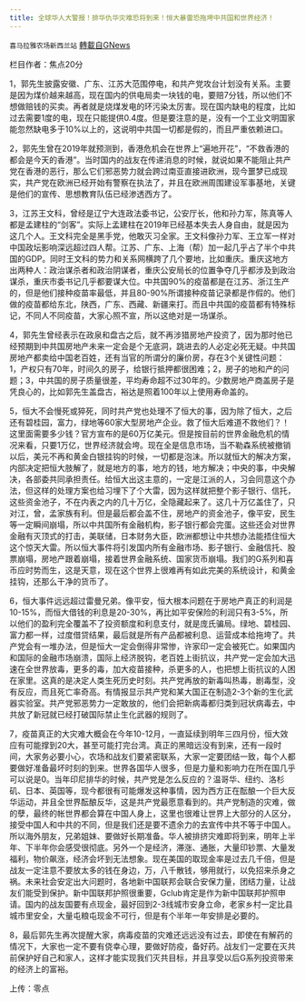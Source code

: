 ```yaml
---
title: 全球华人大警报！排华仇华灾难恐将到来！恒大暴雷恐拖垮中共国和世界经济！
---
```

`喜马拉雅农场新西兰站` [轉載自GNews](https://gnews.org/zh-hans/1556011/)

栏目作者：焦点20分

1，郭先生披露安徽、⼴东、江苏⼤范围停电，和共产党攻台计划没有关系。主要是因为煤价越来越⾼，现在国内的供电局卖⼀块钱的电，要赔7分钱，所以他们不想做赔钱的买卖。再者就是烧煤发电的环污染太厉害。现在国内缺电的程度，比如过去需要1度的电，现在只能提供0.4度。但是要注意的是，没有一个工业文明国家能忽然缺电多于10%以上的，这说明中共国⼀切都是假的，而且严重依赖进口。

2，郭先生曾在2019年就预测到，香港危机会在世界上“遍地开花”，“不救⾹港的都会是今天的⾹港”。当时国内的战友在传递消息的时候，就说如果不能阻止共产党在香港的恶行，那么它们邪恶势力就会跨过南亚直接进欧洲，现今噩梦已成现实，共产党在欧洲已经开始有警察在执法了，并且在欧洲周围建设军事基地，关键是他们的宣传、思想教育队伍已经渗透⻄⽅了。



3，江苏王⽂科，曾经是辽宁大连政法委书记，公安厅长，他和孙⼒军，陈真等人都是孟建柱的“剑客”。实际上孟建柱在2019年已经基本失去人身⾃由，就是因为这⼏个⼈。王⽂科完全是⿊⼿党，他敢灭习全家。王⽂科像孙⼒军、王⽴军⼀样对中国政坛影响深远超过四⼈帮。江苏、⼴东、上海（帮）加⼀起几乎占了半个中共国的GDP。同时王⽂科的势力和关系网横跨了几个要地，比如重庆。重庆这地方出两种人：政治谋杀者和政治阴谋者，重庆公安局⻓的位置争夺几乎都涉及到政治谋杀，重庆市委书记几乎都要谋⼤位。中共国90%的疫苗都是在江苏、浙江⽣产的，但是他们接种疫苗率最低，并且80-90%所谓接种疫苗记录都是作假的。他们做的疫苗都给东北，陕西，⼴东、⻄藏、新疆来打。而且中共国的疫苗都有特殊标记，不同人不同疫苗，⼤家⼼照不宣，所以这绝对是⼀场谋杀。

4，郭先生曾经表示在政泉和盘古之后，就不再涉猎房地产投资了，因为那时他已经预期到中共国房地产未来一定会是个无底洞，跳进去的人必定必死无疑。中共国房地产都卖给中国⽼百姓，还有当官的所谓分的廉价房，存在3个关键性问题：1，产权只有70年，时间久的房子，给银行抵押都很困难；2，房子的地和产的问题；3，中共国的房子质量很差，平均寿命超不过30年的。少数房地产商盖房子是凭良心的，比如郭先生盖盘古，裕达是照着100年以上使用寿命盖的。

5，恒大不会慢死或猝死，同时共产党也处理不了恒大的事，因为除了恒大，之后还有碧桂园，富力，绿地等60家大型房地产企业。救了恒大后难道不救他们？！这里面需要多少钱？官方宣布的是60万亿美元。但是按目前的世界金融危机的情况来看，只要1万亿，世界经济就会垮。现在全是信息市场，当不勒森系统被撤销以后，美元不再和⻩⾦⽩银挂钩的时候，⼀切都是泡沫。所以就恒大的解决方案，内部决定把恒⼤肢解了，就是地方的事，地方的钱，地方解决；中央的事，中央解决，各部委共同承担责任。给恒大出这主意的，一定是江派的人，习会同意这个办法，但这样的处理方案也给习埋下了个大雷，因为这样就把整个影⼦银⾏、信托，这些资金池子，不在内表之内的几十万亿，全隐藏起来了。这⼏⼗万亿盖住了，只对江，曾，孟家族有利。但是最后都会盖不住，房地产的资金池子，像平安，民生等⼀定瞬间崩塌，所以中共国所有⾦融机构，影⼦银⾏都会完蛋。这些还会对世界金融有灭顶式的打击，美联储，⽇本财务大臣，欧洲都想让中共想办法能捂住恒大这个惊天大雷。所以恒⼤事件将引发国内所有⾦融市场、影⼦银⾏、⾦融信托、股票崩塌，房地产跟着崩塌，接着世界⾦融系统、国家货币崩塌。我们的G系列和喜币应时势而生，这是天意，现在这个世界上很难再有如此完美的系统设计，和黄金挂钩，还那么干净的货币了。

6，恒⼤事件远远超过雷曼兄弟。像平安，恒⼤根本问题在于房地产真正的利润是10-15%，而恒⼤借钱的利息是20-30%，再比如平安保险的利润只有3-5%，所以他们的盈利完全覆盖不了投资额度和利息⽀付，就是庞氏骗局。绿地、碧桂园、富⼒都一样，过度借贷结果，最后就是所有产品都被利息、运营成本给拖垮了。共产党会有⼀堆办法，但是恒大一定会倒得⾮常惨，许家印⼀定会被死亡。如果国内和国际的金融市场崩溃，国际上经济脱钩，老百姓上街抗议，共产党⼀定会加⼤迅速在全世界放毒，更多的毒，加大疫苗接种，杀更多的人，也把想上街抗议的人困在家里。这真的是决定⼈类⽣死历史时刻。共产党再放的新毒叫热毒，剧毒型，没有反应，⽽且死亡率奇⾼。有情报显示共产党和某⼤国正在制造2-3个新的⽣化武器实验室。共产党邪恶势力⼀定敢放的，他们会把新病毒都归类到冠状病毒去，中共放了新冠就已经打破国际禁止生化武器的规则了。

7，疫苗真正的大灾难⼤概会在今年10-12⽉，⼀直延续到明年三四⽉份，恒⼤效应有可能撑到20⼤，甚⾄可能打完台湾。真正的⿊暗远没有到来，还有⼀段时间，⼤家务必要⼩⼼，农场和战友们要紧密联系，大家一定要团结一致，每个⼈都要做好准备最坏时刻的到来。世界各国华⼈很多，但是⼒量和影响⼒在所在国⼏乎可以说是0。当年印尼排华的时候，共产党是怎么反应的？温哥华、纽约、洛杉矶、⽇本、英国等，现今都很有可能爆发这种事情，因为⻄⽅正在酝酿⼀个巨⼤反华运动，并且全世界酝酿反华，这是共产党最愿意看到的。共产党制造的灾难，做的孽，最终的帐世界都会算在中国⼈身上，这里也很难让世界上大部分的人区分，接受中国人和中共的不同，但是我们还是要不遗余力的去宣传中共不等于中国人。所以海外朋友，兄弟姐妹、要做好⻓期准备。华⼈被排挤灾难即将到来，明年上半年、下半年你会感受很彻底。另外⼀个是经济，滞涨、通胀，⼤量印钞票、⼤量发福利，物价飙涨，经济会坏到⽆法想象。现在美国的取现⾦率是过去⼏千倍，但是战友一定注意不要放太多的钱在身边，万，八千散钱，够用就行，以免招来杀身之祸。未来社会安定出⼤问题时，各地新中国联邦会联合安保⼒量，团结⼒量，让战友们能受到保护。新中国联邦护照很重要，Gclub肯定是作为新中国联邦护照申请。国内的战友国要有点现⾦，最好回到2-3线城市安身立命，⽼家乡村⼀定⽐县城市⾥安全，⼤量屯粮屯现⾦不可行，但是有个半年⼀年安排是必要的。

8，最后郭先生再次提醒大家，病毒疫苗的灾难还远远没有过去，即使在有解药的情况下，大家也一定不要有侥幸⼼理，要做好防疫，备好药。战友们一定要在灭共前保护好自己和家人，这样才能实现我们灭共目标，并且享受以后G系列投资带来的经济上的富裕。

上传：零点
